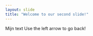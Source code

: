 ```yaml
---
layout: slide
title: "Welcome to our second slide!"
---
```

Mijn text
Use the left arrow to go back!
